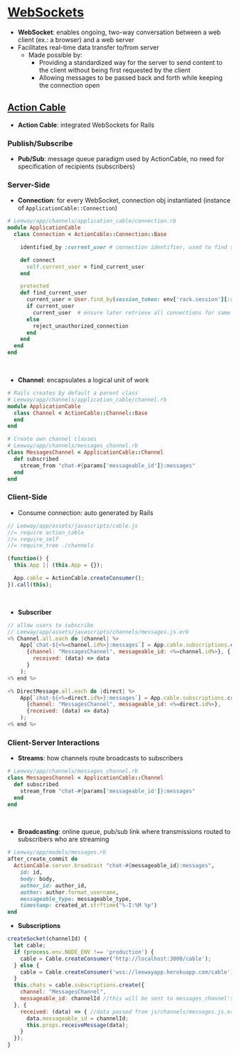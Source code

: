 # [WebSockets](https://en.wikipedia.org/wiki/WebSocket)
- **WebSocket**: enables ongoing, two-way conversation between a web client (ex.: a browser) and a web server
- Facilitates real-time data transfer to/from server
  - Made possible by:
    - Providing a standardized way for the server to send content to the client without being first requested by the client
    - Allowing messages to be passed back and forth while keeping the connection open

## [Action Cable](https://guides.rubyonrails.org/action_cable_overview.html)
- **Action Cable**: integrated WebSockets for Rails

### Publish/Subscribe
- **Pub/Sub**: message queue paradigm used by ActionCable, no need for specification of recipients (subscribers)

### Server-Side

- **Connection**: for every WebSocket, connection obj instantiated (instance of ```ApplicationCable::Connection```)

```rb
# Leeway/app/channels/application_cable/connection.rb
module ApplicationCable
  class Connection < ActionCable::Connection::Base

    identified_by :current_user # connection identifier, used to find specific connection later

    def connect
      self.current_user = find_current_user
    end

    protected
    def find_current_user
      current_user = User.find_by(session_token: env['rack.session'][:session_token])  # authentication of user elsewhere
      if current_user
        current_user  # ensure later retrieve all connections for same user
      else
        reject_unauthorized_connection
      end
    end
  end
end
```
<br/>

- **Channel**: encapsulates a logical unit of work
```rb
# Rails creates by default a parent class
# Leeway/app/channels/application_cable/channel.rb
module ApplicationCable
  class Channel < ActionCable::Channel::Base
  end
end
```
```rb
# Create own channel classes
# Leeway/app/channels/messages_channel.rb
class MessagesChannel < ApplicationCable::Channel
  def subscribed
    stream_from "chat-#{params['messageable_id']}:messages"
  end
end
```

### Client-Side
- Consume connection: auto generated by Rails
```js
// Leeway/app/assets/javascripts/cable.js
//= require action_cable
//= require_self
//= require_tree ./channels

(function() {
  this.App || (this.App = {});

  App.cable = ActionCable.createConsumer();
}).call(this);
```
<br/>

- **Subscriber**
```js
// allow users to subscribe
// Leeway/app/assets/javascripts/channels/messages.js.erb
<% Channel.all.each do |channel| %>
    App[`chat-${<%=channel.id%>}:messages`] = App.cable.subscriptions.create(
      {channel: "MessagesChannel", messageable_id: <%=channel.id%>}, {
        received: (data) => data
      }
    );
<% end %>

<% DirectMessage.all.each do |direct| %>
    App[`chat-${<%=direct.id%>}:messages`] = App.cable.subscriptions.create(
      {channel: "MessagesChannel", messageable_id: <%=direct.id%>},
      {received: (data) => data}
    );
<% end %>
```

### Client-Server Interactions
- **Streams**: how channels route broadcasts to subscribers
```rb
# Leeway/app/channels/messages_channel.rb
class MessagesChannel < ApplicationCable::Channel
  def subscribed
    stream_from "chat-#{params['messageable_id']}:messages"
  end
end
```
<br/>

- **Broadcasting**: online queue, pub/sub link where transmissions routed to subscribers who are streaming
```rb
# Leeway/app/models/messages.rb
after_create_commit do
  ActionCable.server.broadcast "chat-#{messageable_id}:messages",
    id: id,
    body: body,
    author_id: author_id,
    author: author.format_username,
    messageable_type: messageable_type,
    timestamp: created_at.strftime("%-I:%M %p")
end
```

- **Subscriptions**
```js
createSocket(channelId) {
  let cable;
  if (process.env.NODE_ENV !== 'production') {
    cable = Cable.createConsumer('http://localhost:3000/cable');
  } else {
    cable = Cable.createConsumer('wss://leewayapp.herokuapp.com/cable');
  }
  this.chats = cable.subscriptions.create({
    channel: "MessagesChannel",
    messageable_id: channelId //this will be sent to messages_channel's params
  }, {
    received: (data) => { //data passed from js/channels/messages.js.erb
      data.messageable_id = channelId;
      this.props.receiveMessage(data);
    }
  });
}
```
